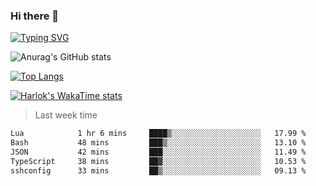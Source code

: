 ### Hi there 👋

<!--
**wray-le/wray-lee* is a ✨ _special_ ✨ repository because its `README.md` (this file) appears on your GitHub profile.

Here are some ideas to get you started:

- 🔭 I’m currently working on ...
- 🌱 I’m currently learning ...
- 👯 I’m looking to collaborate on ...
- 🤔 I’m looking for help with ...
- 💬 Ask me about ...
- 📫 How to reach me: ...
- 😄 Pronouns: ...
- ⚡ Fun fact: ...
-->
[![Typing SVG](https://readme-typing-svg.herokuapp.com?color=91BEF0&vCenter=true&lines=This+is+Wray's+profile;A+noob+developer)](https://git.io/typing-svg)


![Anurag's GitHub stats](https://github-readme-stats.vercel.app/api?username=wray-lee&show_icons=true&theme=tokyonight)


[![Top Langs](https://github-readme-stats.vercel.app/api/top-langs/?username=wray-lee&exclude_repo=wray-lee.github.io,wray-lee&layout=donut)](https://github.com/anuraghazra/github-readme-stats)


[![Harlok's WakaTime stats](https://github-readme-stats.vercel.app/api/wakatime?username=wray)](https://github.com/anuraghazra/github-readme-stats)

> Last week time

<!--START_SECTION:waka-->

```txt
Lua            1 hr 6 mins     ████▒░░░░░░░░░░░░░░░░░░░░   17.99 %
Bash           48 mins         ███▒░░░░░░░░░░░░░░░░░░░░░   13.10 %
JSON           42 mins         ███░░░░░░░░░░░░░░░░░░░░░░   11.49 %
TypeScript     38 mins         ██▓░░░░░░░░░░░░░░░░░░░░░░   10.53 %
sshconfig      33 mins         ██▒░░░░░░░░░░░░░░░░░░░░░░   09.13 %
```

<!--END_SECTION:waka-->
